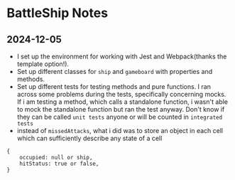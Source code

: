 # BattleShip Notes

## 2024-12-05

- I set up the environment for working with Jest and Webpack(thanks the template option!).
- Set up different classes for `ship` and `gameboard` with properties and methods.
- Set up different tests for testing methods and pure functions. I ran across some problems during the tests, specifically concerning mocks. If i am testing a method, which calls a standalone function, i wasn't able to mock the standalone function but ran the test anyway. Don't know if they can be called `unit tests` anyone or will be counted in `integrated tests`
- instead of `missedAttacks`, what i did was to store an object in each cell which can sufficiently describe any state of a cell

```
{
    occupied: null or ship,
    hitStatus: true or false,
}
```
